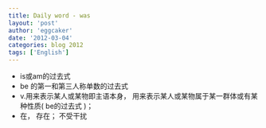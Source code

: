 ```yaml
---
title: Daily word - was 
layout: 'post'
author: 'eggcaker'
date: '2012-03-04'
categories: blog 2012
tags: ['English']
---
```



  * is或am的过去式 
  * be 的第一和第三人称单数的过去式 
  * v.用来表示某人或某物即主语本身， 用来表示某人或某物属于某一群体或有某种性质( be的过去式 )； 
  * 在， 存在； 不受干扰 

